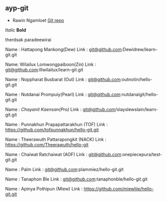 ## ayp-git

* Rawin Ngamloet [Git repo](https://github.com/daftyw/ayp-git)

_Italic_
**Bold**

therdsak paradeewirai

Name : Hattapong Mankong(Dew)
Link : git@github.com:Dewidrew/learn-git.git

Name: Wilailux Lomwongpaiboon(Zin)
Link : git@github.com:lllwilailux/learn-git.git

Name : Noppharat Busbarat (Out)
Link : git@github.com:outnotin/hello-git.git

Name : Nutdanai Prompuiy(Pearl)
Link : git@github.com:nutdanaigit/hello-git.git

Name : *Chayanit Kaensan(Pro)*
Link : git@github.com/slayslewslain/learn-git.git

Name : Punnakhun Prapapattarakhun (TOF)
Link : https://github.com/tofpunnakhun/hello-git.git

Name : Theerawuth Pattarapongkit (NACK)
Link : https://github.com/Theerawuth/hello-git

Name : Chaiwat Ratchaiwat (AOF)
Link : git@github.com:onepiecepura/test-git.git

Name : Palm
Link : git@github.com:plammiez/hello-git.git

Name : Tanaphon Ble
Link : git@github.com:tanaphonble/hello-git.git

Name : Apinya  Pothipun (Miew)
Link : https://github.com/miewliie/hello-git.git